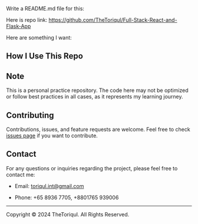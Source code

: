 Write a README.md file for this:

Here is repo link:  https://github.com/TheToriqul/Full-Stack-React-and-Flask-App

Here are something I want:

## How I Use This Repo

## Note

This is a personal practice repository. The code here may not be optimized or follow best practices in all cases, as it represents my learning journey.

## Contributing

Contributions, issues, and feature requests are welcome. Feel free to check [issues page](https://github.com/) if you want to contribute.

## Contact

For any questions or inquiries regarding the project, please feel free to contact me:

- Email: toriqul.int@gmail.com

- Phone: +65 8936 7705, +8801765 939006

---

Copyright © 2024 TheToriqul. All Rights Reserved.